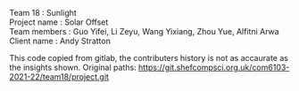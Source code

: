 Team 18 : Sunlight  
Project name : Solar Offset  
Team members : Guo Yifei, Li Zeyu, Wang Yixiang, Zhou Yue, Alfitni Arwa  
Client name : Andy Stratton  

This code copied from gitlab, the contributers history is not as accaurate as the insights shown.
Original paths: https://git.shefcompsci.org.uk/com6103-2021-22/team18/project.git
